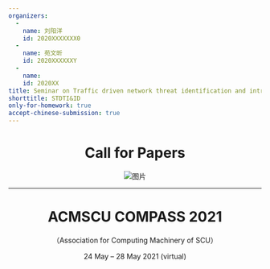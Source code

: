 ```yaml
---
organizers:
  -
    name: 刘阳洋
    id: 2020XXXXXXX0
  -
    name: 苑文昕
    id: 2020XXXXXXY
  -
    name: 
    id: 2020XX
title: Seminar on Traffic driven network threat identification and intrusion detection 
shorttitle: STDTI&ID
only-for-homework: true
accept-chinese-submission: true
---
```



<div align=center>

# Call for Papers

![图片](https://image.baidu.com/search/detail?ct=503316480&z=0&ipn=d&word=%E7%BD%91%E7%BB%9C%E5%A8%81%E8%83%81%E8%AF%86%E5%88%AB%E5%9B%BE%E7%89%87&hs=2&pn=7&spn=0&di=52030&pi=0&rn=1&tn=baiduimagedetail&is=0%2C0&ie=utf-8&oe=utf-8&cl=2&lm=-1&cs=3527687006%2C3894679938&os=4033566038%2C2446807224&simid=4160365822%2C448408370&adpicid=0&lpn=0&ln=30&fr=ala&fm=&sme=&cg=&bdtype=0&oriquery=%E7%BD%91%E7%BB%9C%E5%A8%81%E8%83%81%E8%AF%86%E5%88%AB%E5%9B%BE%E7%89%87&objurl=https%3A%2F%2Fgimg2.baidu.com%2Fimage_search%2Fsrc%3Dhttp%3A%2F%2Fwww.secdoctor.com%2Fuploads%2Fallimg%2F161012%2F8677-1610120Z62a21.jpg%26refer%3Dhttp%3A%2F%2Fwww.secdoctor.com%26app%3D2002%26size%3Df9999%2C10000%26q%3Da80%26n%3D0%26g%3D0n%26fmt%3Djpeg%3Fsec%3D1621669379%26t%3D5c56a6e350f23b33aea6574f2a3d36c2&fromurl=ippr_z2C%24qAzdH3FAzdH3Fooo_z%26e3Bvtf4w2_z%26e3BgjpAzdH3Fw6ptvsjAzdH3Ftgu5AzdH3Fd0m&gsm=2&islist=&querylist=)

---

# ACMSCU COMPASS 2021

（Association for Computing Machinery of SCU）

24 May – 28 May 2021 (virtual)

</div>

